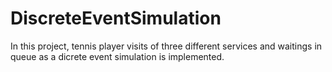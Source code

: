 # DiscreteEventSimulation

In this project, tennis player visits of three different services and waitings in queue as a dicrete event simulation is implemented.
